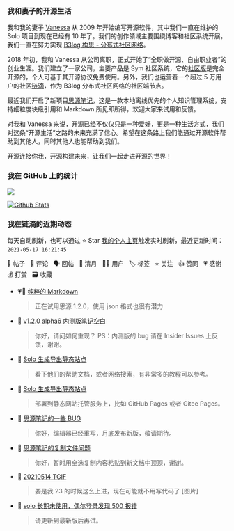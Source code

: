 ### 我和妻子的开源生活

我和我的妻子 [Vanessa](https://github.com/Vanessa219) 从 2009 年开始编写开源软件，其中我们一直在维护的 Solo 项目到现在已经有 10 年了。我们的创作领域主要围绕博客和社区系统开展，我们一直在努力实现 [B3log 构思 - 分布式社区网络](https://ld246.com/article/1546941897596)。

2018 年初，我和 Vanessa 从公司离职，正式开始了“全职做开源、自由职业者”的创业生涯。我们建立了一家公司，主要产品是 Sym 社区系统，它的[社区版](https://github.com/88250/symphony)是完全开源的，个人可基于其开源协议免费使用。另外，我们也运营着一个超过 5 万用户的社区[链滴](https://ld246.com)，作为 B3log 分布式社区网络的社区端节点。

最近我们开启了新项目[思源笔记](https://github.com/siyuan-note/siyuan)，这是一款本地离线优先的个人知识管理系统，支持细粒度块级引用和 Markdown 所见即所得，欢迎大家来试用和反馈。

对我和 Vanessa 来说，开源已经不仅仅只是一种爱好，更是一种生活方式，我们对这条“开源生活”之路的未来充满了信心。希望在这条路上我们能通过开源软件帮助到其他人，同时其他人也能帮助到我们。

开源连接你我，开源构建未来，让我们一起走进开源的世界！

### 我在 GitHub 上的统计

<a title="Hits" target="_blank" href="https://github.com/88250/88250"><img src="https://hits.b3log.org/88250/88250.svg"></a>

[![Github Stats](https://github-readme-stats.vercel.app/api?username=88250&theme=tokyonight&show_icons=true)](https://github.com/88250)

<!--events start -->

### 我在链滴的近期动态

每天自动刷新，也可以通过 ⭐️ Star [我的个人主页](https://github.com/88250/88250)触发实时刷新，最近更新时间：`2021-05-17 16:21:45`

📝 帖子 &nbsp; 💬 评论 &nbsp; 🗣 回帖 &nbsp; 🌙 清月 &nbsp; 👨‍💻 用户 &nbsp; 🏷️ 标签 &nbsp; ⭐️ 关注 &nbsp; 👍 赞同 &nbsp; 💗 感谢 &nbsp; 💰 打赏 &nbsp; 🗃 收藏

* 💗💬 [纯粹的 Markdown](https://ld246.com/article/1619080345258/comment/1621166227147#comments)

  > 正在试用思源 1.2.0，使用 json 格式也很有潜力
* 💬 [v1.2.0 alpha6 内测版笔记空白](https://ld246.com/article/1621156364344/comment/1621166153986#comments)

  > 你好，请问如何重现？ PS：内测版的 bug 请在 Insider Issues 上反馈，谢谢。
* 💬 [Solo 生成导出静态站点](https://ld246.com/article/1579053576274/comment/1621077367624#comments)

  > 看下他们的帮助文档，或者网络搜索，有非常多的教程可以参考。
* 💬 [Solo 生成导出静态站点](https://ld246.com/article/1579053576274/comment/1621074911254#comments)

  > 部署到静态网站托管服务上，比如 GitHub Pages 或者 Gitee Pages。
* 💬 [思源笔记的一些 BUG](https://ld246.com/article/1620971693995/comment/1620980973994#comments)

  > 你好，编辑器已经重写，月底发布新版，敬请期待。
* 💬 [思源笔记的复制文件问题](https://ld246.com/article/1620955449379/comment/1620957119345#comments)

  > 你好，暂时用全选复制内容粘贴到新文档中顶顶，谢谢。
* 💬 [20210514 TGIF](https://ld246.com/article/1620953372740/comment/1620954060376#comments)

  > 要是我 23 的时候这么上进，现在可能就不用写代码了 [图片]
* 💬 [solo 长期未使用，偶尔登录发现 500 报错](https://ld246.com/article/1620900677162/comment/1620905714476#comments)

  > 请更新到最新版后再试。


<!--events end -->
